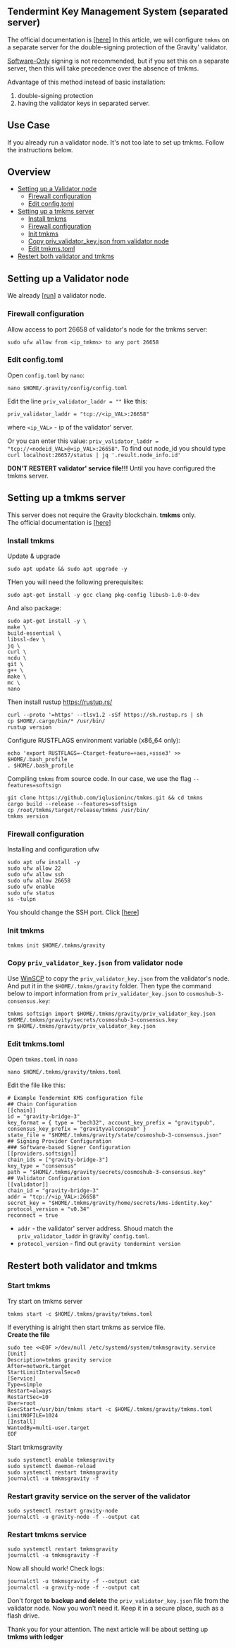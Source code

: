 ## Tendermint Key Management System (separated server)
The official documentation is [[here](https://github.com/iqlusioninc/tmkms#tendermint-kms-)]
In this article, we will configure `tmkms` on a separate server for the double-signing protection of the Gravity' validator.

[Software-Only](https://github.com/iqlusioninc/tmkms#software-only-not-recommended) signing is not recommended, but 
if you set this on a separate server, then this will take precedence over the absence of tmkms.  

Advantage of this method instead of basic installation: 
1) double-signing protection 
2) having the validator keys in separated server.  
## Use Case
If you already run a validator node. It's not too late to set up tmkms. Follow the instructions below.
## Overview
- [Setting up a Validator node](https://github.com/AlexToTheSun/Validator_Activity/blob/main/Mainnet-Guides/Gravity-Bridge/tmkms-(separated-server).md#setting-up-a-validator-node)
  - [Firewall configuration](https://github.com/AlexToTheSun/Validator_Activity/blob/main/Mainnet-Guides/Gravity-Bridge/tmkms-(separated-server).md#firewall-configuration)
  - [Edit config.toml](https://github.com/AlexToTheSun/Validator_Activity/blob/main/Mainnet-Guides/Gravity-Bridge/tmkms-(separated-server).md#edit-configtoml)
- [Setting up a tmkms server](https://github.com/AlexToTheSun/Validator_Activity/blob/main/Mainnet-Guides/Gravity-Bridge/tmkms-(separated-server).md#setting-up-a-tmkms-server)
  - [Install tmkms](https://github.com/AlexToTheSun/Validator_Activity/blob/main/Mainnet-Guides/Gravity-Bridge/tmkms-(separated-server).md#install-tmkms)
  - [Firewall configuration](https://github.com/AlexToTheSun/Validator_Activity/blob/main/Mainnet-Guides/Gravity-Bridge/tmkms-(separated-server).md#firewall-configuration-1)
  - [Init tmkms](https://github.com/AlexToTheSun/Validator_Activity/blob/main/Mainnet-Guides/Gravity-Bridge/tmkms-(separated-server).md#init-tmkms)
  - [Copy priv_validator_key.json from validator node](https://github.com/AlexToTheSun/Validator_Activity/blob/main/Mainnet-Guides/Gravity-Bridge/tmkms-(separated-server).md#copy-priv_validator_keyjson-from-validator-node)
  - [Edit tmkms.toml](https://github.com/AlexToTheSun/Validator_Activity/blob/main/Mainnet-Guides/Gravity-Bridge/tmkms-(separated-server).md#edit-tmkmstoml)
- [Restert both validator and tmkms](https://github.com/AlexToTheSun/Validator_Activity/blob/main/Mainnet-Guides/Gravity-Bridge/tmkms-(separated-server).md#restert-both-validator-and-tmkms)

## Setting up a Validator node
We already [[run](https://github.com/AlexToTheSun/Validator_Activity/blob/main/Mainnet-Guides/Gravity-Bridge/Basic-Installation.md)] a validator node.
### Firewall configuration
Allow access to port 26658 of validator's node for the tmkms server:
```
sudo ufw allow from <ip_tmkms> to any port 26658
```
### Edit config.toml
Open `config.toml` by `nano`:
```
nano $HOME/.gravity/config/config.toml
```
Edit the line `priv_validator_laddr = ""` like this:
```
priv_validator_laddr = "tcp://<ip_VAL>:26658"
```
where `<ip_VAL>` - ip of the validator' server.  

Or you can enter this value: `priv_validator_laddr = "tcp://<nodeid_VAL>@<ip_VAL>:26658"`. To find out node_id you should type `curl localhost:26657/status | jq '.result.node_info.id'`

**DON'T RESTERT validator' service file!!!** Until you have configured the tmkms server.

## Setting up a tmkms server
This server does not require the Gravity blockchain. **tmkms** only.  
The official documentation is [[here](https://github.com/iqlusioninc/tmkms#tendermint-kms-)]
### Install tmkms
Update & upgrade
```
sudo apt update && sudo apt upgrade -y
```
THen you will need the following prerequisites:
```
sudo apt-get install -y gcc clang pkg-config libusb-1.0-0-dev
```
And also package:
```
sudo apt-get install -y \
make \
build-essential \
libssl-dev \
jq \
curl \
ncdu \
git \
g++ \
make \
mc \
nano
```
Then install rustup  https://rustup.rs/
```
curl --proto '=https' --tlsv1.2 -sSf https://sh.rustup.rs | sh
cp $HOME/.cargo/bin/* /usr/bin/
rustup version
```
Configure RUSTFLAGS environment variable (x86_64 only):
```
echo 'export RUSTFLAGS=-Ctarget-feature=+aes,+ssse3' >> $HOME/.bash_profile
. $HOME/.bash_profile
```
Compiling `tmkms` from source code. In our case, we use the flag `--features=softsign`
```
git clone https://github.com/iqlusioninc/tmkms.git && cd tmkms
cargo build --release --features=softsign
cp /root/tmkms/target/release/tmkms /usr/bin/
tmkms version
```
### Firewall configuration
Installing and configuration ufw
```
sudo apt ufw install -y
sudo ufw allow 22
sudo ufw allow ssh
sudo ufw allow 26658
sudo ufw enable
sudo ufw status
ss -tulpn
```
You should change the SSH port. Click [[here](https://github.com/AlexToTheSun/Validator_Activity/blob/main/Mainnet-Guides/Minimum-server-protection.md#change-the-ssh-port)]  
### Init tmkms
```
tmkms init $HOME/.tmkms/gravity
```
### Copy `priv_validator_key.json` from validator node
Use [WinSCP](https://winscp.net/download/WinSCP-5.19.5-Setup.exe) to copy the `priv_validator_key.json` from the validator's node. And put it in the `$HOME/.tmkms/gravity` folder.
Then type the command below to import information from `priv_validator_key.json` to `cosmoshub-3-consensus.key`:
```
tmkms softsign import $HOME/.tmkms/gravity/priv_validator_key.json $HOME/.tmkms/gravity/secrets/cosmoshub-3-consensus.key
rm $HOME/.tmkms/gravity/priv_validator_key.json
```
### Edit tmkms.toml
Open `tmkms.toml` in `nano`
```
nano $HOME/.tmkms/gravity/tmkms.toml
```
Edit the file like this:
```
# Example Tendermint KMS configuration file
## Chain Configuration
[[chain]]
id = "gravity-bridge-3"
key_format = { type = "bech32", account_key_prefix = "gravitypub", consensus_key_prefix = "gravityvalconspub" }
state_file = "$HOME/.tmkms/gravity/state/cosmoshub-3-consensus.json"
## Signing Provider Configuration
### Software-based Signer Configuration
[[providers.softsign]]
chain_ids = ["gravity-bridge-3"]
key_type = "consensus"
path = "$HOME/.tmkms/gravity/secrets/cosmoshub-3-consensus.key"
## Validator Configuration
[[validator]]
chain_id = "gravity-bridge-3"
addr = "tcp://<ip_VAL>:26658"
secret_key = "$HOME/.tmkms/gravity/home/secrets/kms-identity.key"
protocol_version = "v0.34"
reconnect = true
```
- `addr` - the validator' server address. Shoud match the `priv_validator_laddr` in gravity' `config.toml`.
- `protocol_version` - find out `gravity tendermint version`
## Restert both validator and tmkms
### Start tmkms
Try start on tmkms server
```
tmkms start -c $HOME/.tmkms/gravity/tmkms.toml
```
If everything is alright then start tmkms as service file.  
**Create the file**
```
sudo tee <<EOF >/dev/null /etc/systemd/system/tmkmsgravity.service
[Unit]  
Description=tmkms gravity service  
After=network.target  
StartLimitIntervalSec=0
[Service]
Type=simple  
Restart=always  
RestartSec=10  
User=root
ExecStart=/usr/bin/tmkms start -c $HOME/.tmkms/gravity/tmkms.toml  
LimitNOFILE=1024
[Install]  
WantedBy=multi-user.target
EOF
```
Start tmkmsgravity
```
sudo systemctl enable tmkmsgravity
sudo systemctl daemon-reload
sudo systemctl restart tmkmsgravity
journalctl -u tmkmsgravity -f
```
### Restart gravity service on the server of the validator
```
sudo systemctl restart gravity-node
journalctl -u gravity-node -f --output cat
```
### Restart tmkms service
```
sudo systemctl restart tmkmsgravity
journalctl -u tmkmsgravity -f
```
Now all should work! Check logs:
```
journalctl -u tmkmsgravity -f --output cat
journalctl -u gravity-node -f --output cat
```
Don't forget **to backup and delete** the `priv_validator_key.json` file from the validator node. Now you won't need it. Keep it in a secure place, such as a flash drive.

Thank you for your attention. The next article will be about setting up **tmkms with ledger**
